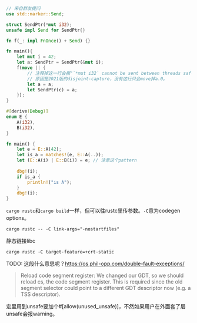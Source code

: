 
```rust
// 来自群友提问
use std::marker::Send;

struct SendPtr(*mut i32);
unsafe impl Send for SendPtr{}

fn f(_: impl FnOnce() + Send) {}

fn main(){
    let mut i = 42;
    let a: SendPtr = SendPtr(&mut i);
    f(move || {
        // 注释掉这一行会报"`*mut i32` cannot be sent between threads safely"。
        // 原因是2021版的disjoint-capture，没有这行只会move掉a.0。
        let a = a;
        let SendPtr(c) = a;
    });
}
```

```rust
#[derive(Debug)]
enum E {
    A(i32),
    B(i32),
}

fn main() {
    let e = E::A(42);
    let is_a = matches!(e, E::A(..));
    let (E::A(i) | E::B(i)) = e; // 注意这个pattern
    
    dbg!(i);
    if is_a {
        println!("is A");
    }
    dbg!(i);
}
```


`cargo rustc`和`cargo build`一样，但可以往rustc里传参数。`-C`意为codegen options。

```
cargo rustc -- -C link-args="-nostartfiles"
```

静态链接libc
```
cargo rustc -C target-feature=+crt-static
```


TODO: 这段什么意思呢？https://os.phil-opp.com/double-fault-exceptions/
> Reload code segment register: We changed our GDT, so we should reload cs, the code segment register. This is required since the old segment selector could point to a different GDT descriptor now (e.g. a TSS descriptor).


宏里用到unsafe要加个#[allow(unused_unsafe)]，不然如果用户在外面套了层unsafe会报warning。
